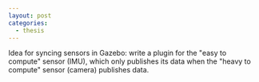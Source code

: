 ```yaml
---
layout: post
categories:
  - thesis
---
```


Idea for syncing sensors in Gazebo: write a plugin for the "easy to compute" sensor (IMU), which only publishes its data when the "heavy to compute" sensor (camera) publishes data.

